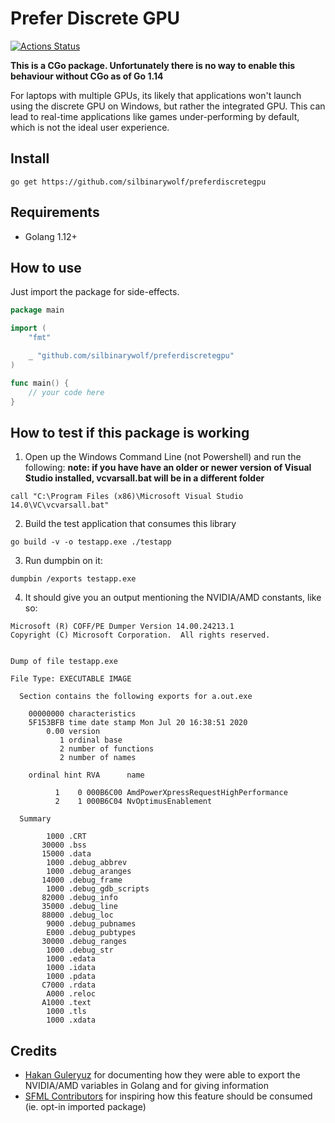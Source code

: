 # Prefer Discrete GPU

[![Actions Status](https://github.com/silbinarywolf/preferdiscretegpu/workflows/Go/badge.svg)](https://github.com/silbinarywolf/preferdiscretegpu/actions)

**This is a CGo package. Unfortunately there is no way to enable this behaviour without CGo as of Go 1.14**

For laptops with multiple GPUs, its likely that applications won't launch using the discrete GPU on Windows, but rather the integrated GPU. This can lead to real-time applications like games under-performing by default, which is not the ideal user experience.

## Install

```
go get https://github.com/silbinarywolf/preferdiscretegpu
```

## Requirements

* Golang 1.12+

## How to use

Just import the package for side-effects.

```go
package main

import (
	"fmt"

	_ "github.com/silbinarywolf/preferdiscretegpu"
)

func main() {
	// your code here
}
```

## How to test if this package is working

1) Open up the Windows Command Line (not Powershell) and run the following:
**note: if you have have an older or newer version of Visual Studio installed, vcvarsall.bat will be in a different folder**
```
call "C:\Program Files (x86)\Microsoft Visual Studio 14.0\VC\vcvarsall.bat"
```

2) Build the test application that consumes this library
```
go build -v -o testapp.exe ./testapp
```

3) Run dumpbin on it:
```
dumpbin /exports testapp.exe
```

4) It should give you an output mentioning the NVIDIA/AMD constants, like so:
```
Microsoft (R) COFF/PE Dumper Version 14.00.24213.1
Copyright (C) Microsoft Corporation.  All rights reserved.


Dump of file testapp.exe

File Type: EXECUTABLE IMAGE

  Section contains the following exports for a.out.exe

    00000000 characteristics
    5F153BFB time date stamp Mon Jul 20 16:38:51 2020
        0.00 version
           1 ordinal base
           2 number of functions
           2 number of names

    ordinal hint RVA      name

          1    0 000B6C00 AmdPowerXpressRequestHighPerformance
          2    1 000B6C04 NvOptimusEnablement

  Summary

        1000 .CRT
       30000 .bss
       15000 .data
        1000 .debug_abbrev
        1000 .debug_aranges
       14000 .debug_frame
        1000 .debug_gdb_scripts
       82000 .debug_info
       35000 .debug_line
       88000 .debug_loc
        9000 .debug_pubnames
        E000 .debug_pubtypes
       30000 .debug_ranges
        1000 .debug_str
        1000 .edata
        1000 .idata
        1000 .pdata
       C7000 .rdata
        A000 .reloc
       A1000 .text
        1000 .tls
        1000 .xdata
```

## Credits

* [Hakan Guleryuz](https://groups.google.com/forum/#!topic/golang-nuts/7OHZcXUegF0) for documenting how they were able to export the NVIDIA/AMD variables in Golang and for giving information
* [SFML Contributors](https://github.com/SFML/SFML/commit/9a453ed9e3846e9f7998295b8966428a9a0b86f6#diff-93134bfcdd8e19cbd5fe05a57a658950R63) for inspiring how this feature should be consumed (ie. opt-in imported package)
